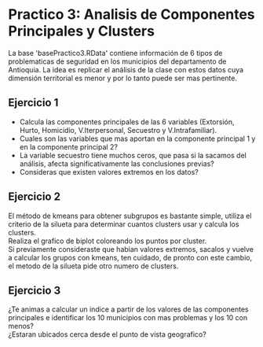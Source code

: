 
# Practico 3: Analisis de Componentes Principales y Clusters

La base 'basePractico3.RData' contiene información de 6 tipos de problematicas de seguridad en los municipios del departamento de Antioquia. La idea es replicar el análisis de la clase con estos datos cuya dimensión territorial es menor y por lo tanto puede ser mas pertinente.

## Ejercicio 1

- Calcula las componentes principales de las 6 variables (Extorsión, Hurto, Homicidio, V.Iterpersonal, Secuestro y V.Intrafamiliar).
- Cuales son las variables que mas aportan en la componente principal 1 y en la componente principal 2?
- La variable secuestro tiene muchos ceros, que pasa si la sacamos del análisis, afecta significativamente las conclusiones previas?
- Consideras que existen valores extremos en los datos?

## Ejercicio 2

El método de kmeans para obtener subgrupos es bastante simple, utiliza el criterio de la silueta para determinar cuantos clusters usar y calcula los clusters.  
Realiza el grafico de biplot coloreando los puntos por cluster.  
Si previamente consideraste que habian valores extremos, sacalos y vuelve a calcular los grupos con kmeans, ten cuidado, de pronto con este cambio, el metodo de la silueta pide otro numero de clusters.

## Ejercicio 3

¿Te animas a calcular un indice a partir de los valores de las componentes principales e identificar los 10 municipios con mas problemas y los 10 con menos?  
¿Estaran ubicados cerca desde el punto de vista geografico?
